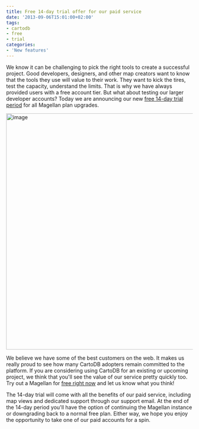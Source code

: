 ```yaml
---
title: Free 14-day trial offer for our paid service
date: '2013-09-06T15:01:00+02:00'
tags:
- cartodb
- free
- trial
categories:
- 'New features'
---
```


We know it can be challenging to pick the right tools to create a successful project. Good developers, designers, and other map creators want to know that the tools they use will value to their work. They want to kick the tires, test the capacity, understand the limits. That is why we have always provided users with a free account tier. But what about testing our larger developer accounts? Today we are announcing our new <a href="http://cartodb.com/pricing">free 14-day trial period</a> for all Magellan plan upgrades.

<img alt="image" src="http://cartodb.s3.amazonaws.com/tumblr/posts/freetrialpost.jpg" width="637px"/>

We believe we have some of the best customers on the web. It makes us really proud to see how many CartoDB adopters remain committed to the platform. If you are considering using CartoDB for an existing or upcoming project, we think that you'll see the value of our service pretty quickly too. Try out a Magellan for <a href="http://cartodb.com/pricing">free right now</a> and let us know what you think! 

The 14-day trial will come with all the benefits of our paid service, including map views and dedicated support through our support email. At the end of the 14-day period you'll have the option of continuing the Magellan instance or downgrading back to a normal free plan. Either way, we hope you enjoy the opportunity to take one of our paid accounts for a spin.
